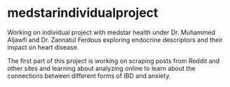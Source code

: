 # medstarindividualproject
Working on individual project with medstar health under Dr. Muhammed Aljawfi and Dr. Zannatul Ferdous exploring endocrine descriptors and their impact on heart disease.

The first part of this project is working on scraping posts from Reddit and other sites and learning about analyzing online to learn about the connections between different forms of IBD and anxiety.

